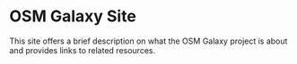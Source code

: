 # OSM Galaxy Site

This site offers a brief description on what the OSM Galaxy project is about and provides links to related resources. 
